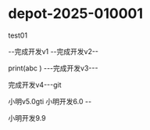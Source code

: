 # depot-2025-010001
test01

--完成开发v1
--完成开发v2--

print(abc )
---完成开发v3---

 完成开发v4---git


 小明v5.0gti
小明开发6.0 --


小明开发9.9